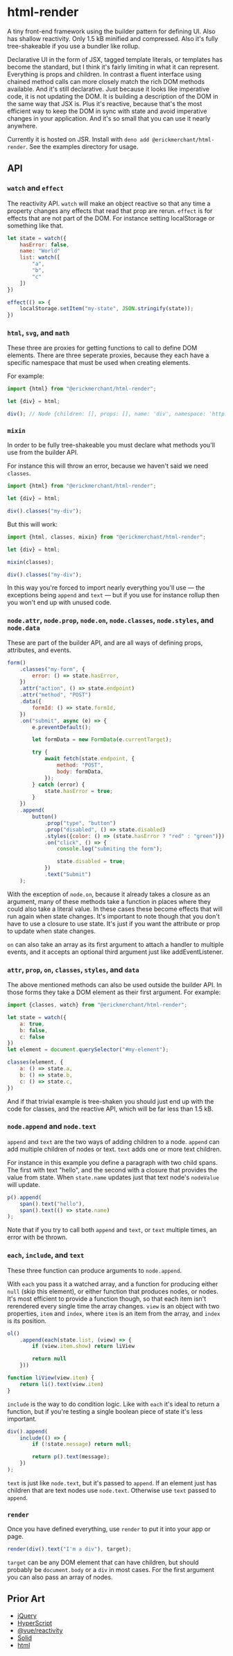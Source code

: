 # html-render

A tiny front-end framework using the builder pattern for defining UI. Also has shallow reactivity. Only 1.5 kB minified and compressed. Also it's fully tree-shakeable if you use a bundler like rollup.

Declarative UI in the form of JSX, tagged template literals, or templates has become the standard, but I think it's fairly limiting in what it can represent. Everything is props and children. In contrast a fluent interface using chained method calls can more closely match the rich DOM methods available. And it's still declarative. Just because it looks like imperative code, it is not updating the DOM. It is building a description of the DOM in the same way that JSX is. Plus it's reactive, because that's the most efficient way to keep the DOM in sync with state and avoid imperative changes in your application. And it's so small that you can use it nearly anywhere.

Currently it is hosted on JSR. Install with `deno add @erickmerchant/html-render`. See the examples directory for usage.

## API

### `watch` and `effect`

The reactivity API. `watch` will make an object reactive so that any time a property changes any effects that read that prop are rerun. `effect` is for effects that are not part of the DOM. For instance setting localStorage or something like that.

```javascript
let state = watch({
	hasError: false,
	name: "World"
	list: watch([
		"a",
		"b",
		"c"
	])
})

effect(() => {
	localStorage.setItem("my-state", JSON.stringify(state));
})
```

### `html`, `svg`, and `math`

These three are proxies for getting functions to call to define DOM elements. There are three seperate proxies, because they each have a specific namespace that must be used when creating elements.

For example:

```javascript
import {html} from "@erickmerchant/html-render";

let {div} = html;

div(); // Node {children: [], props: [], name: 'div', namespace: 'http://www.w3.org/1999/xhtml'}
```

### `mixin`

In order to be fully tree-shakeable you must declare what methods you'll use from the builder API.

For instance this will throw an error, because we haven't said we need `classes`.

```javascript
import {html} from "@erickmerchant/html-render";

let {div} = html;

div().classes("my-div");
```

But this will work:

```javascript
import {html, classes, mixin} from "@erickmerchant/html-render";

let {div} = html;

mixin(classes);

div().classes("my-div");
```

In this way you're forced to import nearly everything you'll use — the exceptions being `append` and `text` — but if you use for instance rollup then you won't end up with unused code.

### `node.attr`, `node.prop`, `node.on`, `node.classes`, `node.styles`, and `node.data`

These are part of the builder API, and are all ways of defining props, attributes, and events.

```javascript
form()
	.classes("my-form", {
		error: () => state.hasError,
	})
	.attr("action", () => state.endpoint)
	.attr("method", "POST")
	.data({
		formId: () => state.formId,
	})
	.on("submit", async (e) => {
		e.preventDefault();

		let formData = new FormData(e.currentTarget);

		try {
			await fetch(state.endpoint, {
				method: "POST",
				body: formData,
			});
		} catch (error) {
			state.hasError = true;
		}
	})
	.append(
		button()
			.prop("type", "button")
			.prop("disabled", () => state.disabled)
			.styles({color: () => (state.hasError ? "red" : "green")})
			.on("click", () => {
				console.log("submiting the form");

				state.disabled = true;
			})
			.text("Submit")
	);
```

With the exception of `node.on`, because it already takes a closure as an argument, many of these methods take a function in places where they could also take a literal value. In these cases these become effects that will run again when state changes. It's important to note though that you don't have to use a closure to use state. It's just if you want the attribute or prop to update when state changes.

`on` can also take an array as its first argument to attach a handler to multiple events, and it accepts an optional third argument just like addEventListener.

### `attr`, `prop`, `on`, `classes`, `styles`, and `data`

The above mentioned methods can also be used outside the builder API. In those forms they take a DOM element as their first argument. For example:

```javascript
import {classes, watch} from "@erickmerchant/html-render";

let state = watch({
	a: true,
	b: false,
	c: false
})
let element = document.querySelector("#my-element");

classes(element, {
	a: () => state.a,
	b: () => state.b,
	c: () => state.c,
})
```

And if that trivial example is tree-shaken you should just end up with the code for classes, and the reactive API, which will be far less than 1.5 kB.

### `node.append` and `node.text`

`append` and `text` are the two ways of adding children to a node. `append` can add multiple children of nodes or text. `text` adds one or more text children.

For instance in this example you define a paragraph with two child spans. The first with text "hello", and the second with a closure that provides the value from state. When `state.name` updates just that text node's `nodeValue` will update.

```javascript
p().append(
	span().text("hello"),
	span().text(() => state.name)
);
```

Note that if you try to call both `append` and `text`, or `text` multiple times, an error with be thrown.

### `each`, `include`, and `text`

These three function can produce arguments to `node.append`.

With `each` you pass it a watched array, and a function for producing either `null` (skip this element), or either function that produces nodes, or nodes. It's most efficient to provide a function though, so that each item isn't rerendered every single time the array changes. `view` is an object with two properties, `item` and `index`, where `item` is an item from the array, and `index` is its position.

```javascript
ol()
	.append(each(state.list, (view) => {
		if (view.item.show) return liView

		return null
	}))

function liView(view.item) {
	return li().text(view.item)
}

```

`include` is the way to do condition logic. Like with `each` it's ideal to return a function, but if you're testing a single boolean piece of state it's less important.

```javascript
div().append(
	include(() => {
		if (!state.message) return null;

		return p().text(message);
	})
);
```

`text` is just like `node.text`, but it's passed to `append`. If an element just has children that are text nodes use `node.text`. Otherwise use `text` passed to `append`.

### `render`

Once you have defined everything, use `render` to put it into your app or page.

```javascript
render(div().text("I'm a div"), target);
```

`target` can be any DOM element that can have children, but should probably be `document.body` or a `div` in most cases. For the first argument you can also pass an array of nodes.

## Prior Art

- [jQuery](https://github.com/jquery/jquery)
- [HyperScript](https://github.com/hyperhype/hyperscript)
- [@vue/reactivity](https://github.com/vuejs/core/tree/main/packages/reactivity)
- [Solid](https://www.solidjs.com/)
- [html](https://github.com/yoshuawuyts/html)

